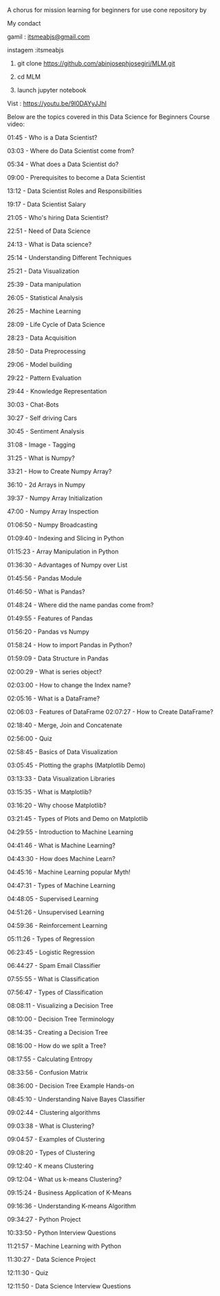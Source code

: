 A chorus for mission learning for beginners for use cone repository by

My  condact   

gamil : itsmeabjs@gmail.com

instagem :itsmeabjs

1. git clone https://github.com/abinjosephjosegiri/MLM.git

2. cd MLM

3. launch jupyter notebook

Vist : https://youtu.be/9l0DAYyJJhI

Below are the topics covered in this Data Science for Beginners Course video:

01:45 - Who is a Data Scientist?

03:03 - Where do Data Scientist come from?

05:34  - What does a Data Scientist do?

09:00 - Prerequisites to become a Data Scientist

13:12 - Data Scientist Roles and Responsibilities

19:17 - Data  Scientist Salary

21:05 - Who's hiring Data Scientist?

22:51 - Need of Data Science

24:13 - What is Data science?

25:14 - Understanding Different Techniques

25:21 - Data Visualization

25:39 - Data manipulation

26:05 - Statistical Analysis

26:25 - Machine Learning

28:09 -  Life Cycle  of Data Science

28:23 - Data Acquisition

28:50 - Data Preprocessing

29:06 - Model  building

29:22 - Pattern Evaluation

29:44 - Knowledge Representation

30:03 - Chat-Bots

30:27 - Self driving Cars

30:45 - Sentiment Analysis

31:08 - Image - Tagging

31:25 - What is Numpy?

33:21 - How to Create Numpy Array?

36:10 - 2d Arrays in Numpy

39:37 - Numpy Array Initialization

47:00 - Numpy Array Inspection

01:06:50 - Numpy Broadcasting

01:09:40 - Indexing and Slicing in Python

01:15:23 - Array Manipulation in Python

01:36:30 - Advantages of Numpy over List

01:45:56 - Pandas Module

01:46:50 - What is Pandas?

01:48:24 - Where did the name pandas come from?

01:49:55 - Features of Pandas

01:56:20 - Pandas vs Numpy

01:58:24 - How to import Pandas in Python?

01:59:09 - Data Structure in Pandas

02:00:29 - What is series  object?

02:03:00 -  How to change the Index name?

02:05:16 - What is a DataFrame?

02:06:03 - Features of DataFrame
02:07:27 - How to Create DataFrame?

02:18:40 - Merge, Join and Concatenate

02:56:00 - Quiz

02:58:45 - Basics of Data Visualization

03:05:45 - Plotting the graphs (Matplotlib Demo)

03:13:33 - Data Visualization Libraries

03:15:35 - What is Matplotlib?

03:16:20 - Why choose Matplotlib?

03:21:45 - Types of Plots and Demo on Matplotlib

04:29:55 - Introduction to Machine Learning

04:41:46 - What is Machine Learning?

04:43:30 - How does Machine Learn?

04:45:16 - Machine Learning popular Myth!

04:47:31 - Types of Machine Learning

04:48:05 - Supervised Learning

04:51:26 - Unsupervised Learning

04:59:36 - Reinforcement Learning

05:11:26 - Types of Regression

06:23:45 - Logistic Regression

06:44:27 - Spam Email  Classifier

07:55:55 - What is Classification

07:56:47 - Types of Classification

08:08:11 - Visualizing a Decision Tree

08:10:00 - Decision Tree Terminology

08:14:35 - Creating a Decision Tree

08:16:00 - How do we split a Tree?

08:17:55 - Calculating Entropy

08:33:56 - Confusion Matrix

08:36:00 - Decision Tree Example Hands-on

08:45:10 - Understanding Naive Bayes Classifier

09:02:44 - Clustering algorithms

09:03:38 - What is Clustering?

09:04:57 - Examples of Clustering

09:08:20 - Types of Clustering

09:12:40 - K means Clustering

09:12:04 - What us  k-means Clustering?

09:15:24 - Business Application of K-Means

09:16:36 - Understanding K-means Algorithm

09:34:27 - Python Project

10:33:50 - Python Interview Questions

11:21:57 - Machine Learning with Python

11:30:27 - Data Science Project

12:11:30 - Quiz 

12:11:50 - Data Science Interview Questions

